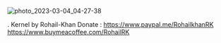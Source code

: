 ![photo_2023-03-04_04-27-38](https://github.com/Rohail33/Realking_kernel_sm8250/assets/56790058/baf6f83f-7607-46d4-a4f2-b89ce0befbab)

. Kernel by Rohail-Khan
Donate : https://www.paypal.me/RohailkhanRK
         https://www.buymeacoffee.com/RohailRK
